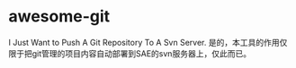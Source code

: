 awesome-git
===========

I Just Want to Push A Git Repository To A Svn Server.
是的，本工具的作用仅限于把git管理的项目内容自动部署到SAE的svn服务器上，仅此而已。
